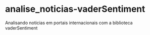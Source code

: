 # analise_noticias-vaderSentiment
Analisando noticias em portais internacionais com a biblioteca vaderSentiment 
